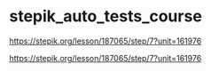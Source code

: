 # stepik_auto_tests_course

https://stepik.org/lesson/187065/step/7?unit=161976

https://stepik.org/lesson/187065/step/7?unit=161976